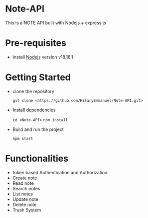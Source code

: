 # Note-API
This is a NOTE API built with Nodejs + express js

# Pre-requisites
- install [Nodejs](https://nodejs.org/en/blog/release/v18.16.1) version v18.16.1

# Getting Started
- clone the repository

  ` git clone <https://github.com/HilaryEmmanuel/Note-API.git> `

- Install dependencies
  
  ` cd <Note-API> `
  ` npm install `

- Build and run the project
  
  ` npm start  `

# Functionalities
- token based Authentication and Authorization
- Create note
- Read note
- Search notes
- List notes
- Update note
- Delete note
- Trash System



